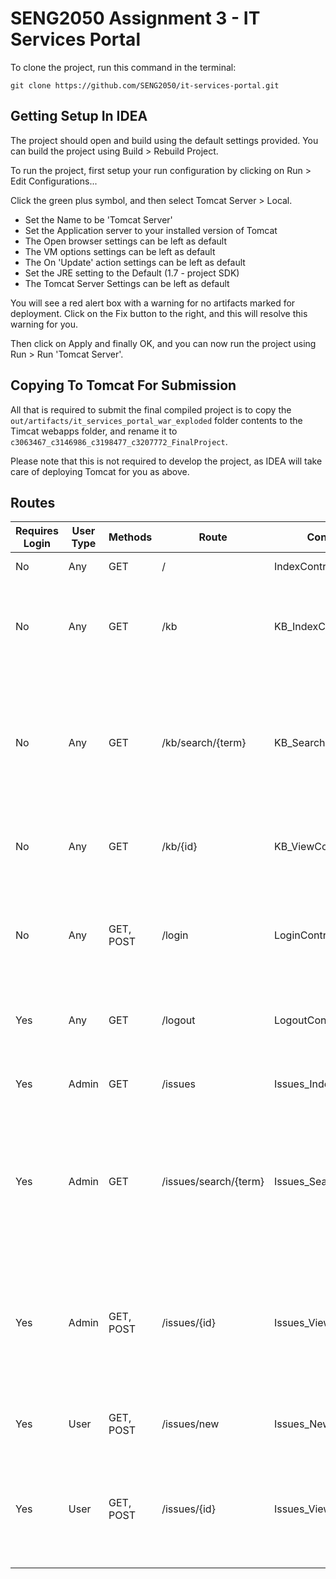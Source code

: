 # SENG2050 Assignment 3 - IT Services Portal

To clone the project, run this command in the terminal:

    git clone https://github.com/SENG2050/it-services-portal.git
    
## Getting Setup In IDEA

The project should open and build using the default settings provided. You can build the project using Build > Rebuild Project.

To run the project, first setup your run configuration by clicking on Run > Edit Configurations...

Click the green plus symbol, and then select Tomcat Server > Local.

- Set the Name to be 'Tomcat Server'
- Set the Application server to your installed version of Tomcat
- The Open browser settings can be left as default
- The VM options settings can be left as default
- The On 'Update' action settings can be left as default
- Set the JRE setting to the Default (1.7 - project SDK)
- The Tomcat Server Settings can be left as default

You will see a red alert box with a warning for no artifacts marked for deployment. Click on the Fix button to the right, and this will resolve this warning for you.

Then click on Apply and finally OK, and you can now run the project using Run > Run 'Tomcat Server'.

## Copying To Tomcat For Submission

All that is required to submit the final compiled project is to copy the ```out/artifacts/it_services_portal_war_exploded``` folder contents to the Timcat webapps folder, and rename it to ```c3063467_c3146986_c3198477_c3207772_FinalProject```.

Please note that this is not required to develop the project, as IDEA will take care of deploying Tomcat for you as above.

## Routes

| Requires Login | User Type | Methods   | Route                 | Controller              | JSP Path (inside /WEB-INF/jsp) | Purpose                                                                                              |
|----------------|-----------|-----------|-----------------------|-------------------------|--------------------------------|------------------------------------------------------------------------------------------------------|
| No             | Any       | GET       | /                     | IndexController         | N/A                            | Redirects to /kb                                                                                     |
| No             | Any       | GET       | /kb                   | KB_IndexController      | /kb/index.jsp                  | Displays all knowledge base (KB) articles and a search bar                                           |
| No             | Any       | GET       | /kb/search/{term}     | KB_SearchController     | /kb/search.jsp                 | Searches all KB articles for the given term and displays titles and links to them, with a search bar |
| No             | Any       | GET       | /kb/{id}              | KB_ViewController       | /kb/view.jsp                   | Allows the user to view the given KB article                                                         |
|                |           |           |                       |                         |                                |                                                                                                      |
| No             | Any       | GET, POST | /login                | LoginController         | /login.jsp                     | Allows the user to login, and then redirect to their previous page                                   |
| Yes            | Any       | GET       | /logout               | LogoutController        | N/A                            | Logs the user out, and then redirects to /                                                           |
|                |           |           |                       |                         |                                |                                                                                                      |
| Yes            | Admin     | GET       | /issues               | Issues_IndexController  | /issues/index.jsp              | Shows the admin a list of all issues                                                                 |
| Yes            | Admin     | GET       | /issues/search/{term} | Issues_SearchController | /issues/search.jsp             | Searches all issues for the given term and displays titles and links to them, with a search bar      |
| Yes            | Admin     | GET, POST | /issues/{id}          | Issues_ViewController   | /issues/view-admin.jsp         | Allows the admin to view the given issue, change state, add comments, mark as KB article, etc        |
|                |           |           |                       |                         |                                |                                                                                                      |
| Yes            | User      | GET, POST | /issues/new           | Issues_NewController    | /issues/new.jsp                | Allows the user to create a new issue                                                                |
| Yes            | User      | GET, POST | /issues/{id}          | Issues_ViewController   | /issues/view-user.jsp          | Allows the user to view the given issue if they created it, add comments                             |